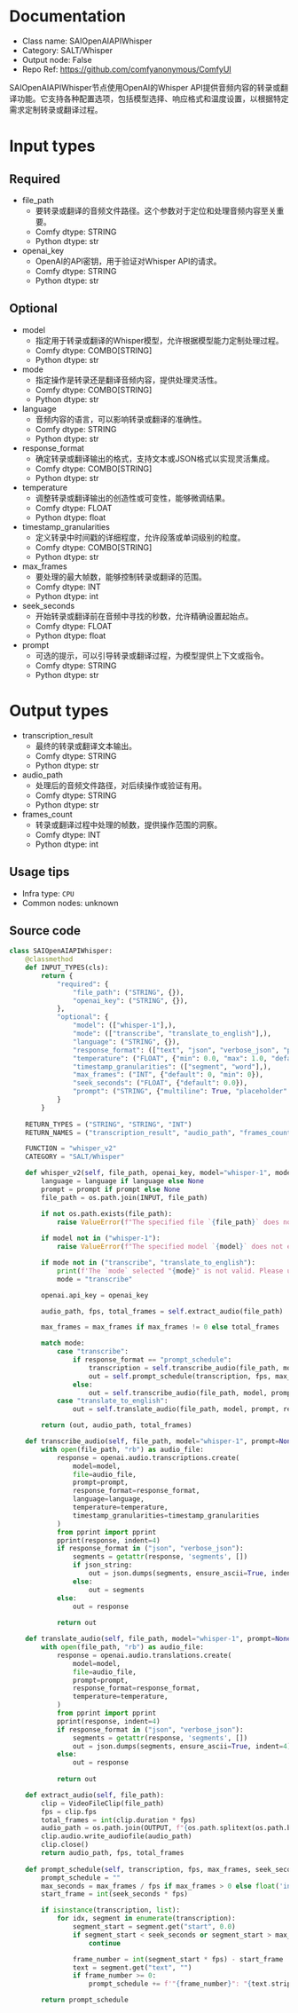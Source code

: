 
# Documentation
- Class name: SAIOpenAIAPIWhisper
- Category: SALT/Whisper
- Output node: False
- Repo Ref: https://github.com/comfyanonymous/ComfyUI

SAIOpenAIAPIWhisper节点使用OpenAI的Whisper API提供音频内容的转录或翻译功能。它支持各种配置选项，包括模型选择、响应格式和温度设置，以根据特定需求定制转录或翻译过程。

# Input types
## Required
- file_path
    - 要转录或翻译的音频文件路径。这个参数对于定位和处理音频内容至关重要。
    - Comfy dtype: STRING
    - Python dtype: str
- openai_key
    - OpenAI的API密钥，用于验证对Whisper API的请求。
    - Comfy dtype: STRING
    - Python dtype: str
## Optional
- model
    - 指定用于转录或翻译的Whisper模型，允许根据模型能力定制处理过程。
    - Comfy dtype: COMBO[STRING]
    - Python dtype: str
- mode
    - 指定操作是转录还是翻译音频内容，提供处理灵活性。
    - Comfy dtype: COMBO[STRING]
    - Python dtype: str
- language
    - 音频内容的语言，可以影响转录或翻译的准确性。
    - Comfy dtype: STRING
    - Python dtype: str
- response_format
    - 确定转录或翻译输出的格式，支持文本或JSON格式以实现灵活集成。
    - Comfy dtype: COMBO[STRING]
    - Python dtype: str
- temperature
    - 调整转录或翻译输出的创造性或可变性，能够微调结果。
    - Comfy dtype: FLOAT
    - Python dtype: float
- timestamp_granularities
    - 定义转录中时间戳的详细程度，允许段落或单词级别的粒度。
    - Comfy dtype: COMBO[STRING]
    - Python dtype: str
- max_frames
    - 要处理的最大帧数，能够控制转录或翻译的范围。
    - Comfy dtype: INT
    - Python dtype: int
- seek_seconds
    - 开始转录或翻译前在音频中寻找的秒数，允许精确设置起始点。
    - Comfy dtype: FLOAT
    - Python dtype: float
- prompt
    - 可选的提示，可以引导转录或翻译过程，为模型提供上下文或指令。
    - Comfy dtype: STRING
    - Python dtype: str

# Output types
- transcription_result
    - 最终的转录或翻译文本输出。
    - Comfy dtype: STRING
    - Python dtype: str
- audio_path
    - 处理后的音频文件路径，对后续操作或验证有用。
    - Comfy dtype: STRING
    - Python dtype: str
- frames_count
    - 转录或翻译过程中处理的帧数，提供操作范围的洞察。
    - Comfy dtype: INT
    - Python dtype: int


## Usage tips
- Infra type: `CPU`
- Common nodes: unknown


## Source code
```python
class SAIOpenAIAPIWhisper:
    @classmethod
    def INPUT_TYPES(cls):
        return {
            "required": {
                "file_path": ("STRING", {}),
                "openai_key": ("STRING", {}),
            },
            "optional": {
                "model": (["whisper-1"],),
                "mode": (["transcribe", "translate_to_english"],),
                "language": ("STRING", {}),
                "response_format": (["text", "json", "verbose_json", "prompt_schedule"],),
                "temperature": ("FLOAT", {"min": 0.0, "max": 1.0, "default": 0.7}),
                "timestamp_granularities": (["segment", "word"],),
                "max_frames": ("INT", {"default": 0, "min": 0}),
                "seek_seconds": ("FLOAT", {"default": 0.0}),
                "prompt": ("STRING", {"multiline": True, "placeholder": "Optional prompt..."})
            }
        }
    
    RETURN_TYPES = ("STRING", "STRING", "INT")
    RETURN_NAMES = ("transcription_result", "audio_path", "frames_count")

    FUNCTION = "whisper_v2"
    CATEGORY = "SALT/Whisper"

    def whisper_v2(self, file_path, openai_key, model="whisper-1", mode="transcribe", language="", response_format="text", temperature=0.7, timestamp_granularities="segment", max_frames=0, seek_seconds=0.0, prompt=""):
        language = language if language else None
        prompt = prompt if prompt else None
        file_path = os.path.join(INPUT, file_path)

        if not os.path.exists(file_path):
            raise ValueError(f"The specified file `{file_path}` does not exist!")
        
        if model not in ("whisper-1"):
            raise ValueError(f"The specified model `{model}` does not exist!")

        if mode not in ("transcribe", "translate_to_english"):
            print(f'The `mode` selected "{mode}" is not valid. Please use either "transcribe", or "translate_to_english"')
            mode = "transcribe"

        openai.api_key = openai_key

        audio_path, fps, total_frames = self.extract_audio(file_path)

        max_frames = max_frames if max_frames != 0 else total_frames

        match mode:
            case "transcribe":
                if response_format == "prompt_schedule":
                    transcription = self.transcribe_audio(file_path, model, prompt, language, "verbose_json", temperature, timestamp_granularities, json_string=False)
                    out = self.prompt_schedule(transcription, fps, max_frames, seek_seconds)
                else:
                    out = self.transcribe_audio(file_path, model, prompt, language, response_format, temperature, timestamp_granularities)
            case "translate_to_english":
                out = self.translate_audio(file_path, model, prompt, response_format, temperature)

        return (out, audio_path, total_frames)

    def transcribe_audio(self, file_path, model="whisper-1", prompt=None, language=None, response_format="json", temperature=0.7, timestamp_granularities="segment", json_string=True):
        with open(file_path, "rb") as audio_file:
            response = openai.audio.transcriptions.create(
                model=model,
                file=audio_file,
                prompt=prompt,
                response_format=response_format,
                language=language,
                temperature=temperature,
                timestamp_granularities=timestamp_granularities
            )
            from pprint import pprint
            pprint(response, indent=4)
            if response_format in ("json", "verbose_json"):
                segments = getattr(response, 'segments', [])
                if json_string:
                    out = json.dumps(segments, ensure_ascii=True, indent=4)
                else:
                    out = segments
            else:
                out = response
            
            return out

    def translate_audio(self, file_path, model="whisper-1", prompt=None, response_format="json", temperature=0.7):
        with open(file_path, "rb") as audio_file:
            response = openai.audio.translations.create(
                model=model,
                file=audio_file,
                prompt=prompt,
                response_format=response_format,
                temperature=temperature,
            )
            from pprint import pprint
            pprint(response, indent=4)
            if response_format in ("json", "verbose_json"):
                segments = getattr(response, 'segments', [])
                out = json.dumps(segments, ensure_ascii=True, indent=4)
            else:
                out = response
            
            return out

    def extract_audio(self, file_path):
        clip = VideoFileClip(file_path)
        fps = clip.fps
        total_frames = int(clip.duration * fps)
        audio_path = os.path.join(OUTPUT, f"{os.path.splitext(os.path.basename(file_path))[0]}.mp3")
        clip.audio.write_audiofile(audio_path)
        clip.close()
        return audio_path, fps, total_frames
    
    def prompt_schedule(self, transcription, fps, max_frames, seek_seconds):
        prompt_schedule = ""
        max_seconds = max_frames / fps if max_frames > 0 else float('inf')
        start_frame = int(seek_seconds * fps)

        if isinstance(transcription, list):
            for idx, segment in enumerate(transcription):
                segment_start = segment.get("start", 0.0)
                if segment_start < seek_seconds or segment_start > max_seconds:
                    continue

                frame_number = int(segment_start * fps) - start_frame
                text = segment.get("text", "")
                if frame_number >= 0:
                    prompt_schedule += f'"{frame_number}": "{text.strip()}"' + (",\n" if idx != len(transcription) else "\n")

        return prompt_schedule

```
